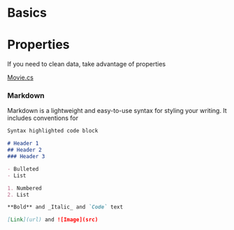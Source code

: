 # Basics

# Properties
If you need to clean data, take advantage of properties

<script src="https://gist.github.com/ChuckkNorris/ea72da075116adf3539daa424d4e0052.js"></script>

[Movie.cs](https://github.com/ChuckkNorris/PredictableCoding/blob/master/Entities/Movie/Movie.cs)

### Markdown

Markdown is a lightweight and easy-to-use syntax for styling your writing. It includes conventions for

```markdown
Syntax highlighted code block

# Header 1
## Header 2
### Header 3

- Bulleted
- List

1. Numbered
2. List

**Bold** and _Italic_ and `Code` text

[Link](url) and ![Image](src)
```
